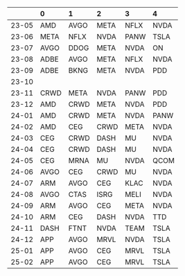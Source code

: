 |       | 0    | 1    | 2    | 3    | 4    |
|:------|:-----|:-----|:-----|:-----|:-----|
| 23-05 | AMD  | AVGO | META | NFLX | NVDA |
| 23-06 | META | NFLX | NVDA | PANW | TSLA |
| 23-07 | AVGO | DDOG | META | NVDA | ON   |
| 23-08 | ADBE | AVGO | META | NFLX | NVDA |
| 23-09 | ADBE | BKNG | META | NVDA | PDD  |
| 23-10 |      |      |      |      |      |
| 23-11 | CRWD | META | NVDA | PANW | PDD  |
| 23-12 | AMD  | CRWD | META | NVDA | PDD  |
| 24-01 | AMD  | CRWD | META | NVDA | PANW |
| 24-02 | AMD  | CEG  | CRWD | META | NVDA |
| 24-03 | CEG  | CRWD | DASH | MU   | NVDA |
| 24-04 | CEG  | CRWD | DASH | MU   | NVDA |
| 24-05 | CEG  | MRNA | MU   | NVDA | QCOM |
| 24-06 | AVGO | CEG  | CRWD | MU   | NVDA |
| 24-07 | ARM  | AVGO | CEG  | KLAC | NVDA |
| 24-08 | AVGO | CTAS | ISRG | MELI | NVDA |
| 24-09 | ARM  | AVGO | CEG  | META | NVDA |
| 24-10 | ARM  | CEG  | DASH | NVDA | TTD  |
| 24-11 | DASH | FTNT | NVDA | TEAM | TSLA |
| 24-12 | APP  | AVGO | MRVL | NVDA | TSLA |
| 25-01 | APP  | AVGO | CEG  | MRVL | TSLA |
| 25-02 | APP  | AVGO | CEG  | MRVL | TSLA |